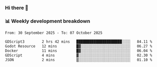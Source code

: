 ### Hi there 👋

### 📊 Weekly development breakdown
<!--START_SECTION:waka-->

```txt
From: 30 September 2025 - To: 07 October 2025

GDScript3        2 hrs 42 mins   █████████████████████░░░░   84.11 %
Godot Resource   12 mins         █▓░░░░░░░░░░░░░░░░░░░░░░░   06.27 %
Docker           11 mins         █▓░░░░░░░░░░░░░░░░░░░░░░░   06.04 %
GDScript         4 mins          ▓░░░░░░░░░░░░░░░░░░░░░░░░   02.30 %
JSON             2 mins          ▒░░░░░░░░░░░░░░░░░░░░░░░░   01.10 %
```

<!--END_SECTION:waka-->
